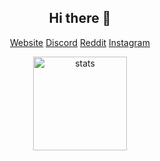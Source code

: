 <h2 align="center">Hi there 👋</h2>
<p align="center">
 <a href="https://furtsy.wtf" target="_blank">Website</a>
<a href="https://discord.gg/jYxNwk4Z4X" target="_blank">Discord</a>
<a href="https://www.reddit.com/user/Furtsy" target="_blank">Reddit</a>
<a href="https://www.instagram.com/furtsysxd/" target="_blank">Instagram</a>
</p>
<p align="center">
<img src="https://github-readme-stats.vercel.app/api?username=Furtsy&show_icons=true&theme=tokyonight" width="%100" height="150px" alt="stats" />
</p>
